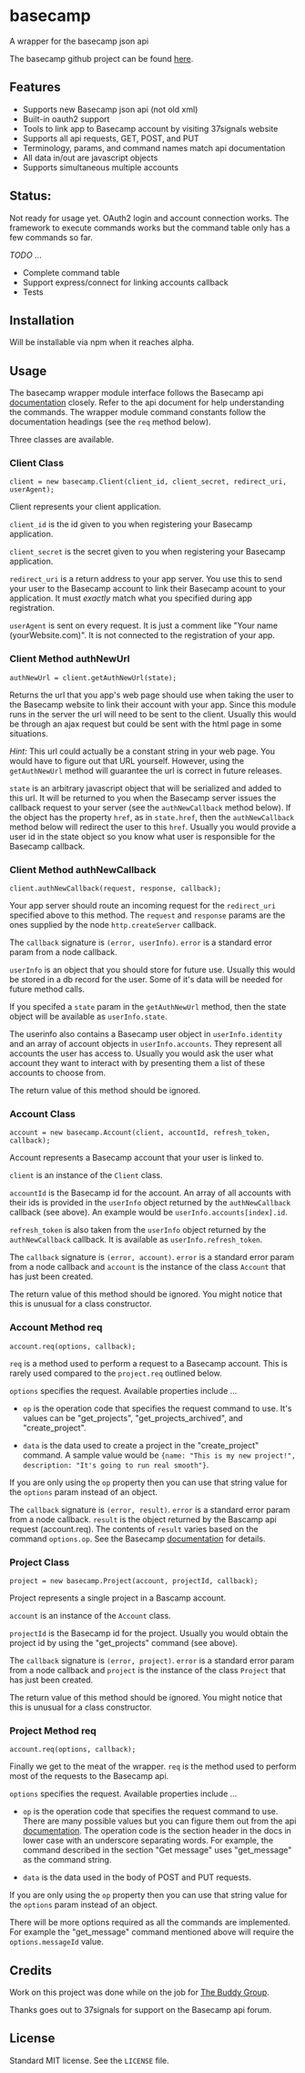 # basecamp

A wrapper for the basecamp json api

The basecamp github project can be found [here](https://github.com/mark-hahn/basecamp).

## Features
 
- Supports new Basecamp json api (not old xml)
- Built-in oauth2 support
- Tools to link app to Basecamp account by visiting 37signals website
- Supports all api requests, GET, POST, and PUT
- Terminology, params, and command names match api documentation
- All data in/out are javascript objects
- Supports simultaneous multiple accounts

## Status:

Not ready for usage yet.  OAuth2 login and account connection works.  The framework to execute commands works but the command table only has a few commands so far.

*TODO* ...

- Complete command table
- Support express/connect for linking accounts callback
- Tests

## Installation

Will be installable via npm when it reaches alpha.

## Usage

The basecamp wrapper module interface follows the Basecamp api [documentation](https://github.com/37signals/bcx-api) closely.  Refer to the api document for help understanding the commands.  The wrapper module command constants follow the documentation headings (see the `req` method below).

Three classes are available.

### Client Class
  
    client = new basecamp.Client(client_id, client_secret, redirect_uri, userAgent);

Client represents your client application.

`client_id` is the id given to you when registering your Basecamp application.

`client_secret` is the secret given to you when registering your Basecamp application.

`redirect_uri` is a return address to your app server. You use this to send your user to the Basecamp account to link their Basecamp acount to your application. It must *exactly* match what you specified during app registration.

`userAgent` is sent on every request.  It is just a comment like "Your name (yourWebsite.com)". It is not connected to the registration of your app.

### Client Method authNewUrl

    authNewUrl = client.getAuthNewUrl(state);

Returns the url that you app's web page should use when taking the user to the Basecamp website to link their account with your app. Since this module runs in the server the url will need to be sent to the client. Usually this would be through an ajax request but could be sent with the html page in some situations. 

*Hint:* This url could actually be a constant string in your web page.  You would have to figure out that URL yourself.  However, using the `getAuthNewUrl` method will guarantee the url is correct in future releases.

`state` is an arbitrary javascript object that will be serialized and added to this url.  It will be returned to you when the Basecamp server issues the callback request to your server (see the `authNewCallback` method below).  If the object has the property `href`, as in `state.href`, then the `authNewCallback` method below will redirect the user to this `href`.  Usually you would provide a user id in the state object so you know what user is responsible for the Basecamp callback.

### Client Method authNewCallback

    client.authNewCallback(request, response, callback);

Your app server should route an incoming request for the `redirect_uri` specified above to this method.  The `request` and `response` params are the ones supplied by the node `http.createServer` callback.

The `callback` signature is `(error, userInfo)`.  `error` is a standard error param from a node callback.

`userInfo` is an object that you should store for future use.  Usually this would be stored in a db record for the user.  Some of it's data will be needed for future method calls.  

If you specifed a `state` param in the `getAuthNewUrl` method, then the state object will be available as `userInfo.state`.

The userinfo also contains a Basecamp user object in `userInfo.identity` and an array of account objects  in `userInfo.accounts`. They represent all accounts the user has access to.  Usually you would ask the user what account they want to interact with by presenting them a list of these accounts to choose from.

The return value of this method should be ignored.

### Account Class
  
    account = new basecamp.Account(client, accountId, refresh_token, callback);
    
Account represents a Basecamp account that your user is linked to.

`client` is an instance of the `Client` class.

`accountId` is the Basecamp id for the account.  An array of all accounts with their ids is provided in the `userInfo` object returned by the `authNewCallback` callback (see above).  An example would be `userInfo.accounts[index].id`.

`refresh_token` is also taken from the `userInfo` object returned by the `authNewCallback` callback. It is available as `userInfo.refresh_token`.

The `callback` signature is `(error, account)`. `error` is a standard error param from a node callback and `account` is the instance of the class `Account` that has just been created.

The return value of this method should be ignored.  You might notice that this is unusual for a class constructor.

### Account Method req

    account.req(options, callback);

`req` is a method used to perform a request to a Basecamp account. This is rarely used compared to the `project.req` outlined below.

`options` specifies the request.  Available properties include ...

- `op` is the operation code that specifies the request command to use. It's values can be "get_projects", "get_projects_archived", and "create_project".  

- `data` is the data used to create a project in the "create_project" command. A sample value would be `{name: "This is my new project!", description: "It's going to run real smooth"}`.

If you are only using the `op` property then you can use that string value for the `options` param instead of an object. 
    
The `callback` signature is `(error, result)`.  `error` is a standard error param from a node callback. `result` is the object returned by the Bascamp api request (account.req).  The contents of `result` varies based on the command `options.op`.  See the Basecamp [documentation](https://github.com/37signals/bcx-api) for details.

### Project Class
  
    project = new basecamp.Project(account, projectId, callback);
 
Project represents a single project in a Bascamp account.

`account` is an instance of the `Account` class.

`projectId` is the Basecamp id for the project.  Usually you would obtain the project id by using the "get_projects" command (see above).

The `callback` signature is `(error, project)`. `error` is a standard error param from a node callback and `project` is the instance of the class `Project` that has just been created.

The return value of this method should be ignored.  You might notice that this is unusual for a class constructor.

### Project Method req

    account.req(options, callback);

Finally we get to the meat of the wrapper.  `req` is the method used to perform most of the requests to the Basecamp api.

`options` specifies the request.  Available properties include ...

- `op` is the operation code that specifies the request command to use. There are many possible values but you can figure them out from the api [documentation](https://github.com/37signals/bcx-api).  The operation code is the section header in the docs in lower case with an underscore separating words.  For example, the command described in the section "Get message" uses "get_message" as the command string.

- `data` is the data used in the body of POST and PUT requests.

If you are only using the `op` property then you can use that string value for the `options` param instead of an object. 

There will be more options required as all the commands are implemented.  For example the "get_message" command mentioned above will require the `options.messageId` value.

## Credits

Work on this project was done while on the job for [The Buddy Group](http://thebuddygroup.com).

Thanks goes out to 37signals for support on the Basecamp api forum.

## License

Standard MIT license.  See the `LICENSE` file.
